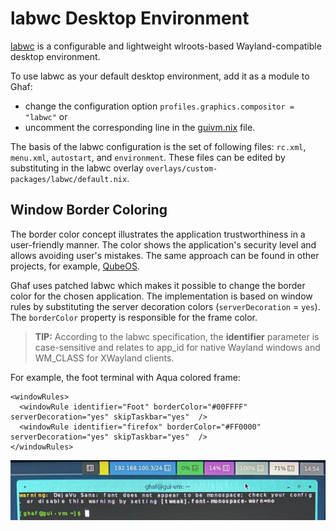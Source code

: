 <!--
    Copyright 2022-2024 TII (SSRC) and the Ghaf contributors
    SPDX-License-Identifier: CC-BY-SA-4.0
-->

# labwc Desktop Environment

[labwc](https://labwc.github.io/) is a configurable and lightweight wlroots-based Wayland-compatible desktop environment.


To use labwc as your default desktop environment, add it as a module to Ghaf:

* change the configuration option `profiles.graphics.compositor = "labwc"`
or
* uncomment the corresponding line in the [guivm.nix](https://github.com/tiiuae/ghaf/blob/main/modules/microvm/virtualization/microvm/guivm.nix) file.


The basis of the labwc configuration is the set of following files: `rc.xml`, `menu.xml`, `autostart`, and `environment`. These files can be edited by substituting in the labwc overlay `overlays/custom-packages/labwc/default.nix`.


## Window Border Coloring

The border color concept illustrates the application trustworthiness in a user-friendly manner. The color shows the application's security level and allows avoiding user's mistakes. The same approach can be found in other projects, for example, [QubeOS](https://www.qubes-os.org/doc/getting-started/#color--security).

Ghaf uses patched labwc which makes it possible to change the border color for the chosen application. The implementation is based on window rules by substituting the server decoration colors (`serverDecoration` = `yes`). The `borderColor` property is responsible for the frame color.

> **TIP:** According to the labwc specification, the **identifier** parameter is case-sensitive and relates to app_id for native Wayland windows and WM_CLASS for XWayland clients.

For example, the foot terminal with Aqua colored frame:
```
<windowRules>
  <windowRule identifier="Foot" borderColor="#00FFFF" serverDecoration="yes" skipTaskbar="yes"  />
  <windowRule identifier="firefox" borderColor="#FF0000" serverDecoration="yes" skipTaskbar="yes"  />
</windowRules>
```

![Foot Terminal with Aqua Colored Frame](../img/colored_foot_frame.png)
